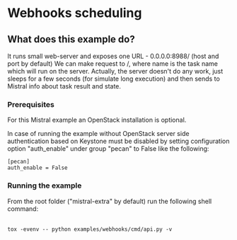 Webhooks scheduling
===================

What does this example do?
--------------------------

It runs small web-server and exposes one URL - 0.0.0.0:8988/ (host and port by default)
We can make request to /<name>, where name is the task name which will run on the server.
Actually, the server doesn't do any work, just sleeps for a few seconds (for simulate long execution) and then sends to Mistral info about task result and state.

### Prerequisites
For this Mistral example an OpenStack installation is optional.

In case of running the example without OpenStack server side authentication
based on Keystone must be disabled by setting configuration option "auth_enable"
under group "pecan" to False like the following:
```
[pecan]
auth_enable = False
```

### Running the example
From the root folder ("mistral-extra" by default) run the following shell command:<br><br>
```
tox -evenv -- python examples/webhooks/cmd/api.py -v
```
